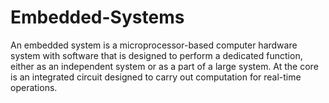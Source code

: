# Embedded-Systems
An embedded system is a microprocessor-based computer hardware system with software that is designed to perform a dedicated function, either as an independent system or as a part of a large system. At the core is an integrated circuit designed to carry out computation for real-time operations.
